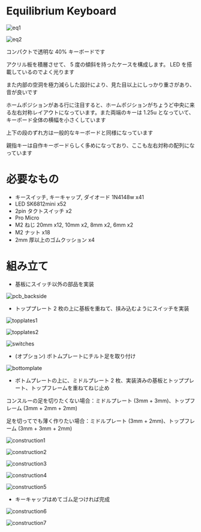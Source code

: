 # Equilibrium Keyboard

![eq1](images/eq1.png)

![eq2](images/eq2.png)

コンパクトで透明な 40% キーボードです

アクリル板を積層させて、 5 度の傾斜を持ったケースを構成します。 LED を搭載しているのでよく光ります

また内部の空洞を極力減らした設計により、見た目以上にしっかり重さがあり、音が良いです

ホームポジションがある行に注目すると、ホームポジションがちょうど中央に来る左右対称レイアウトになっています。また両端のキーは 1.25u となっていて、キーボード全体の横幅を小さくしています

上下の段のずれ方は一般的なキーボードと同様になっています

親指キーは自作キーボードらしく多めになっており、ここも左右対称の配列になっています

# 必要なもの

- キースイッチ, キーキャップ, ダイオード 1N4148w x41
- LED SK6812mini x52
- 2pin タクトスイッチ x2
- Pro Micro
- M2 ねじ 20mm x12, 10mm x2, 8mm x2, 6mm x2
- M2 ナット x18
- 2mm 厚以上のゴムクッション x4

# 組み立て

- 基板にスイッチ以外の部品を実装

![pcb_backside](images/pcb_backside.png)

- トッププレート 2 枚の上に基板を重ねて、挟み込むようにスイッチを実装

![topplates1](images/topplates1.png)

![topplates2](images/topplates2.png)

![switches](images/switches.png)

- (オプション) ボトムプレートにチルト足を取り付け

![bottomplate](images/bottomplate.png)

- ボトムプレートの上に、ミドルプレート 2 枚、実装済みの基板とトッププレート、トップフレームを重ねてねじ止め

コンスルーの足を切りたくない場合：ミドルプレート (3mm + 3mm)、トップフレーム (3mm + 2mm + 2mm)

足を切ってでも薄く作りたい場合：ミドルプレート (3mm + 2mm)、トップフレーム (3mm + 3mm + 2mm)

![construction1](images/construction1.png)

![construction2](images/construction2.png)

![construction3](images/construction3.png)

![construction4](images/construction4.png)

![construction5](images/construction5.png)

- キーキャップはめてゴム足つければ完成

![construction6](images/construction6.png)

![construction7](images/construction7.png)
